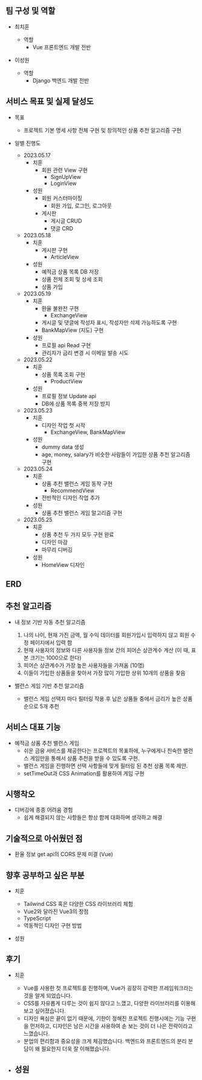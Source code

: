 ## 팀 구성 및 역할

- 최치훈
    - 역할
        - Vue 프론트엔드 개발 전반

- 이성원
    - 역할
        - Django 백엔드 개발 전반

## 서비스 목표 및 실제 달성도

- 목표
    - 프로젝트 기본 명세 사항 전체 구현 및 창의적인 상품 추천 알고리즘 구현

- 일별 진행도
    - 2023.05.17
        - 치훈
            - 회원 관련 View 구현
                - SignUpView
                - LoginView
        - 성원
            - 회원 커스터마이징
                - 회원 가입, 로그인, 로그아웃
            - 게시판
                - 게시글 CRUD
                - 댓글 CRD
    - 2023.05.18
        - 치훈
            - 게시판 구현
                - ArticleView
        - 성원
            - 예적금 상품 목록 DB 저장
            - 상품 전체 조회 및 상세 조회
            - 상품 가입
    - 2023.05.19
        - 치훈
            - 환율 불완전 구현
                - ExchangeView
            - 게시글 및 댓글에 작성자 표시, 작성자만 삭제 가능하도록 구현
            - BankMapView (지도) 구현
        - 성원
            - 프로필 api Read 구현
            - 관리자가 금리 변경 시 이메일 발송 시도
    - 2023.05.22
        - 치훈
            - 상품 목록 조회 구현
                - ProductView
        - 성원
            - 프로필 정보 Update api
            - DB에 상품 목록 중복 저장 방지
    - 2023.05.23
        - 치훈
            - 디자인 작업 첫 시작
                - ExchangeView, BankMapView
        - 성원
            - dummy data 생성
            - age, money, salary가 비슷한 사람들이 가입한 상품 추천 알고리즘 구현
    - 2023.05.24
        - 치훈
            - 상품 추천 밸런스 게임 동작 구현
                - RecommendView
            - 전반적인 디자인 작업 추가
        - 성원
            - 상품 추천 밸런스 게임 알고리즘 구현
    - 2023.05.25
        - 치훈
            - 상품 추천 두 가지 모두 구현 완료
            - 디자인 마감
            - 마무리 디버깅
        - 성원
            - HomeView 디자인

## ERD

## 추천 알고리즘

- 내 정보 기반 자동 추천 알고리즘
    1. 나의 나이, 현재 가진 금액, 월 수익 데이터를 회원가입시 입력하지 않고 회원 수정 페이지에서 입력 함
    2. 현재 사용자의 정보와 다른 사용자들 정보 간의 피어슨 상관계수 계산 (이 때, 표본 크기는 1000으로 한다)
    3. 피어슨 상관계수가 가장 높은 사용자들을 가져옴 (10명)
    4. 이들이 가입한 상품들을 찾아서 가장 많이 가입한 상위 10개의 상품을 찾음

- 밸런스 게임 기반 추천 알고리즘
    - 밸런스 게임 선택지 마다 필터링 작용 후 남은 상품들 중에서 금리가 높은 상품 순으로 5개 추천

## 서비스 대표 기능

- 예적금 상품 추천 밸런스 게임
    - 쉬운 금융 서비스를 제공한다는 프로젝트의 목표하에, 누구에게나 친숙한 밸런스 게임만을 통해서 상품 추천을 받을 수 있도록 구현.
    - 밸런스 게임을 진행하면 선택 사항들에 맞게 필터링 된 추천 상품 목록 제안.
    - setTimeOut과 CSS Animation를 활용하여 게임 구현

## 시행착오

- 디버깅에 종종 어려움 경험
    - 쉽게 해결되지 않는 사항들은 항상 함께 대화하며 생각하고 해결

## 기술적으로 아쉬웠던 점

- 환율 정보 get api의 CORS 문제 미결 (Vue)

## 향후 공부하고 싶은 부분

- 치훈
    - Tailwind CSS 혹은 다양한 CSS 라이브러리 체험
    - Vue2와 달라진 Vue3의 장점
    - TypeScript
    - 역동적인 디자인 구현 방법

- 성원

## 후기

- 치훈
    - Vue를 사용한 첫 프로젝트를 진행하며, Vue가 굉장히 강력한 프레임워크라는 것을 알게 되었습니다.
    - CSS를 자유롭게 다루는 것이 쉽지 않다고 느꼈고, 다양한 라이브러리를 이용해보고 싶어졌습니다.
    - 디자인 욕심은 끝이 없기 때문에, 기한이 정해진 프로젝트 진행시에는 기능 구현을 먼저하고, 디자인은 남은 시간을 사용하여 손 보는 것이 더 나은 전략이라고 느꼈습니다.
    - 분업의 편리함과 중요성을 크게 체감했습니다. 백엔드와 프론트엔드의 분리 분담이 왜 필요한지 더욱 잘 이해했습니다.
    
- 성원
    - 